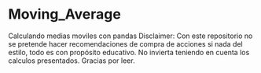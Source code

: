 # Moving_Average
Calculando medias moviles con pandas
Disclaimer:
Con este repositorio no se pretende hacer recomendaciones de compra de acciones si nada del estilo, todo es con propósito educativo. No invierta teniendo en cuenta los calculos presentados. Gracias por leer.
